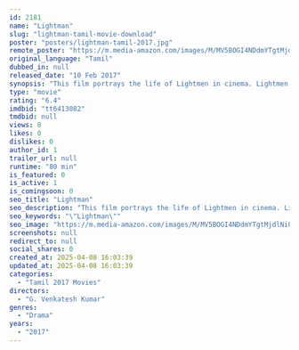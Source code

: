 ```yaml
---
id: 2181
name: "Lightman"
slug: "lightman-tamil-movie-download"
poster: "posters/lightman-tamil-2017.jpg"
remote_poster: "https://m.media-amazon.com/images/M/MV5BOGI4NDdmYTgtMjdlNi00MzIxLTg5MzMtMTFlMWExZTI2OGU4L2ltYWdlXkEyXkFqcGdeQXVyNTI3MjYyNzI@._V1_SX300.jpg"
original_language: "Tamil"
dubbed_in: null
released_date: "10 Feb 2017"
synopsis: "This film portrays the life of Lightmen in cinema. Lightmen are an Integral part and prominent among the 24 crafts in film industry but they stay isolated among the other technicians in the Industry."
type: "movie"
rating: "6.4"
imdbid: "tt6413082"
tmdbid: null
views: 0
likes: 0
dislikes: 0
author_id: 1
trailer_url: null
runtime: "80 min"
is_featured: 0
is_active: 1
is_comingsoon: 0
seo_title: "Lightman"
seo_description: "This film portrays the life of Lightmen in cinema. Lightmen are an Integral part and prominent among the 24 crafts in film industry but they stay isolated among the other technicians in the Industry."
seo_keywords: "\"Lightman\""
seo_image: "https://m.media-amazon.com/images/M/MV5BOGI4NDdmYTgtMjdlNi00MzIxLTg5MzMtMTFlMWExZTI2OGU4L2ltYWdlXkEyXkFqcGdeQXVyNTI3MjYyNzI@._V1_SX300.jpg"
screenshots: null
redirect_to: null
social_shares: 0
created_at: 2025-04-08 16:03:39
updated_at: 2025-04-08 16:03:39
categories:
  - "Tamil 2017 Movies"
directors:
  - "G. Venkatesh Kumar"
genres:
  - "Drama"
years:
  - "2017"
---
```

